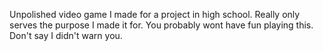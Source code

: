 Unpolished video game I made for a project in high school.
Really only serves the purpose I made it for. You probably wont have fun playing this. Don't say I didn't warn you.
